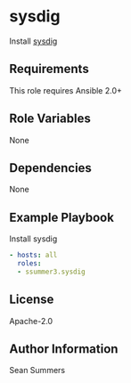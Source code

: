 sysdig
======

Install [sysdig](http://www.sysdig.org/)

Requirements
------------

This role requires Ansible 2.0+

Role Variables
--------------

None

Dependencies
------------

None

Example Playbook
----------------

Install sysdig
```yaml
- hosts: all
  roles:
  - ssummer3.sysdig
```

License
-------

Apache-2.0

Author Information
------------------

Sean Summers
